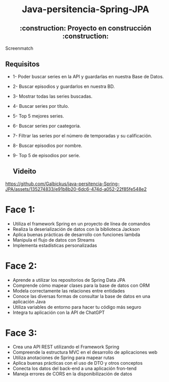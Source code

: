 

<h1 align="center">Java-persitencia-Spring-JPA</h1>

<h2 align="center">
:construction: Proyecto en construcción :construction:
</h2>
 Screenmatch

 ## Requisitos

- 1- Poder buscar series en la API y guardarlas en nuestra Base de Datos.
- 2- Buscar episodios y guardarlos en nuestra BD.
- 3- Mostrar todas las series buscadas.
- 4- Buscar series por título.
- 5- Top 5 mejores series.
- 6- Buscar series por caategoria.
- 7- Filtrar las series por el número de temporadas y su calificación.
- 8- Buscar episodios por nombre.
- 9- Top 5 de episodios por serie.

  ## Videito

https://github.com/Galbickus/java-persitencia-Spring-JPA/assets/135274833/e91b8b20-6dc6-474d-a052-22f85fe548e2



  

# Face 1:
- Utiliza el framework Spring en un proyecto de línea de comandos
- Realiza la deserialización de datos con la biblioteca Jackson
- Aplica buenas prácticas de desarrollo con funciones lambda
- Manipula el flujo de datos con Streams
- Implementa estadísticas personalizadas

# Face 2:

- Aprende a utilizar los repositorios de Spring Data JPA
- Comprende cómo mapear clases para la base de datos con ORM
- Modela correctamente las relaciones entre entidades
- Conoce las diversas formas de consultar la base de datos en una aplicación Java
- Utiliza variables de entorno para hacer tu código más seguro
- Integra tu aplicación con la API de ChatGPT

# Face 3:

- Crea una API REST utilizando el Framework Spring
- Compreende la estructura MVC en el desarrollo de aplicaciones web
- Utiliza anotaciones de Spring para mapear rutas
- Aplica buenas prácticas con el uso de DTO y otros conceptos
- Conecta los datos del back-end a una aplicación fron-tend
- Maneja errores de CORS en la disponibilización de datos

